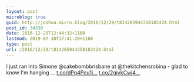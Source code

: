 ```yaml
---
layout: post
microblog: true
guid: http://joshua.micro.blog/2016/12/29/t814285944350183424.html
post_id: 34330
date: 2016-12-29T12:44:32+1100
lastmod: 2019-07-30T17:41:20+1100
type: post
url: /2016/12/29/t814285944350183424.html
---
```

I just ran into Simone @cakebombbrisbane at @thekitchensrobina - glad to know I'm hanging … [t.co/dPq4Pcu1i...](https://t.co/dPq4Pcu1iE) [t.co/2gjvkCwj4...](https://t.co/2gjvkCwj4x)

